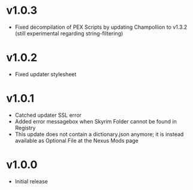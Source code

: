 # v1.0.3
- Fixed decompilation of PEX Scripts by updating Champollion to v1.3.2 (still experimental regarding string-filtering)

# v1.0.2
- Fixed updater stylesheet

# v1.0.1

- Catched updater SSL error
- Added error messagebox when Skyrim Folder cannot be found in Registry
- This update does not contain a dictionary.json anymore; it is instead available as Optional File at the Nexus Mods page

# v1.0.0

- Initial release
